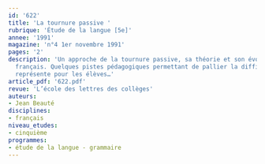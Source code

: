 ```yaml
---
id: '622'
title: 'La tournure passive '
rubrique: 'Étude de la langue [5e]'
annee: '1991'
magazine: 'n°4 1er novembre 1991'
pages: '2'
description: 'Un approche de la tournure passive, sa théorie et son évolution en
  français. Quelques pistes pédagogiques permettant de pallier la difficulté qu’elle
  représente pour les élèves…'
article_pdf: '622.pdf'
revue: 'L’école des lettres des collèges'
auteurs:
- Jean Beauté
disciplines:
- français
niveau_etudes:
- cinquième
programmes:
- étude de la langue - grammaire
---
```

